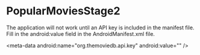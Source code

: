 # PopularMoviesStage2

The application will not work until an API key is included in the manifest file. Fill in the android:value field in the AndroidManifest.xml file.

\<meta-data android:name="org.themoviedb.api.key" android:value="" /\>
